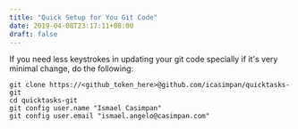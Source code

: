 ```yaml
---
title: "Quick Setup for You Git Code"
date: 2019-04-08T23:17:11+08:00
draft: false
---
```


If you need less keystrokes in updating your git code specially if it's very minimal change, do the following:
```
git clone https://<github_token_here>@github.com/icasimpan/quicktasks-git
cd quicktasks-git
git config user.name "Ismael Casimpan"
git config user.email "ismael.angelo@casimpan.com"
```
